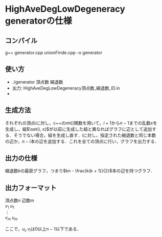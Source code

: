 $\newcommand{\set}[1]{\{ #1 \}}$
# HighAveDegLowDegeneracy generatorの仕様

## コンパイル
g++ generator.cpp unionFinde.cpp -o generator

## 使い方

- ./generator 頂点数 縮退数
- 出力: HighAveDegLowDegeneracy頂点数_縮退数_ID.in
- 
## 生成方法
それぞれの頂点$i$に対し，c++のmt()関数を用いて，$i + 1$から$n - 1$までの乱数$x$を生成し，組$\set{i, x}$が以前に生成した組と異なればグラフに辺として追加する．そうでない場合，組を生成し直す．$i$に対し，指定された縮退数と同じ本数の辺か，$n - i$本の辺を追加する．これを全ての頂点に行い，グラフを出力する．

## 出力の仕様
縮退数$k$の最密グラフ，つまり$kn - \frac{k(k + 1)}{2}$本の辺を持つグラフ．


## 出力フォーマット
頂点数$n$ 辺数$m$  
$v_1$ $u_1$  
$\vdots$  
$v_m$ $u_m$  

ここで，$u_i, v_i$は$0$以上$n - 1$以下である．